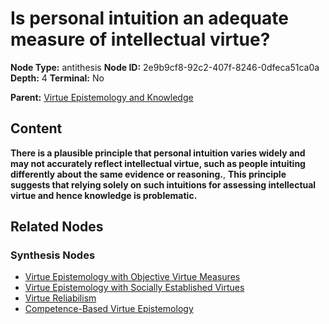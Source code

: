 # Is personal intuition an adequate measure of intellectual virtue?

**Node Type:** antithesis
**Node ID:** 2e9b9cf8-92c2-407f-8246-0dfeca51ca0a
**Depth:** 4
**Terminal:** No

**Parent:** [Virtue Epistemology and Knowledge](virtue-epistemology-and-knowledge-synthesis-53f40c9d-158f-4375-bef7-77d8ee581f97.md)

## Content

**There is a plausible principle that personal intuition varies widely and may not accurately reflect intellectual virtue, such as people intuiting differently about the same evidence or reasoning.**, **This principle suggests that relying solely on such intuitions for assessing intellectual virtue and hence knowledge is problematic.**

## Related Nodes

### Synthesis Nodes

- [Virtue Epistemology with Objective Virtue Measures](virtue-epistemology-with-objective-virtue-measures-synthesis-2d165baa-6a68-4c00-ae4e-cd6eb65b2286.md)
- [Virtue Epistemology with Socially Established Virtues](virtue-epistemology-with-socially-established-virtues-synthesis-50db8a85-6aa6-48d6-a655-fc44fb433009.md)
- [Virtue Reliabilism](virtue-reliabilism-synthesis-35ed8edd-0551-4dfb-9201-d025fe24097a.md)
- [Competence-Based Virtue Epistemology](competence-based-virtue-epistemology-synthesis-615fdb6e-68b5-4227-8804-66b53b15105c.md)
